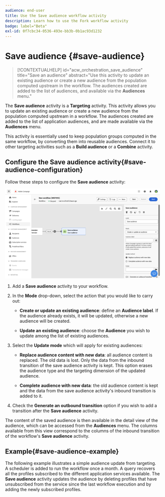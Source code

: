 ```yaml
---
audience: end-user
title: Use the Save audience workflow activity
description: Learn how to use the Fork workflow activity
badge: label="Beta"
exl-id: 0f7cbc34-0536-493e-bb3b-0b1ac93d1232
---
```

# Save audience {#save-audience}


>[!CONTEXTUALHELP]
>id="acw_orchestration_save_audience"
>title="Save an audience"
>abstract="Use this activity to update an existing audience or create a new audience from the population computed upstream in the workflow. The audiences created are added to the list of audiences, and available via the **Audiences** menu."


The **Save audience** activity is a **Targeting** activity. This activity allows you to update an existing audience or create a new audience from the population computed upstream in a workflow. The audiences created are added to the list of application audiences, and are made available via the **Audiences** menu.

This activity is essentially used to keep population groups computed in the same workflow, by converting them into reusable audiences. Connect it to other targeting activities such as a **Build audience** or a **Combine** activity. 

## Configure the Save audience activity{#save-audience-configuration}

Follow these steps to configure the **Save audience** activity:

![](../assets/workflow-save-audience.png)

1. Add a **Save audience** activity to your workflow.

1. In the **Mode** drop-down, select the action that you would like to carry out:

    * **Create or update an existing audience**: define an **Audience label**. If the audience already exists, it will be updated, otherwise a new audience will be created.

    * **Update an existing audience**: choose the **Audience** you wish to update among the list of existing audiences. 

1. Select the **Update mode** which will apply for existing audiences:

    * **Replace audience content with new data**: all audience content is replaced. The old data is lost. Only the data from the inbound transition of the save audience activity is kept. This option erases the audience type and the targeting dimension of the updated audience.

    * **Complete audience with new data**: the old audience content is kept and the data from the save audience activity's inbound transition is added to it.

1. Check the **Generate an outbound transition** option if you wish to add a transition after the **Save audience** activity.

The content of the saved audience is then available in the detail view of the audience, which can be accessed from the **Audiences** menu. The columns available from this view correspond to the columns of the inbound transition of the workflow's **Save audience** activity. 


## Example{#save-audience-example}

The following example illustrates a simple audience update from targeting. A scheduler is added to run the workflow once a month. A query recovers all the profiles subscribed to the different application services available. The **Save audience** activity updates the audience by deleting profiles that have unsubscribed from the service since the last workflow execution and by adding the newly subscribed profiles.

